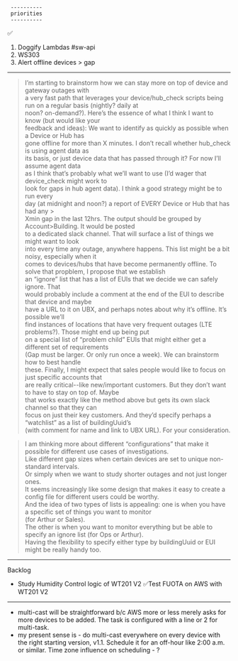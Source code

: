      ----------
     priorities
     ----------
 ✅ 

1. Doggify Lambdas #sw-api
2. WS303 
3. Alert offline devices > gap

---

> I’m starting to brainstorm how we can stay more on top of device and gateway outages with  
> a very fast path that leverages your device/hub_check scripts being run on a regular basis (nightly? daily at  
> noon? on-demand?).  Here’s the essence of what I think I want to know (but would like your  
> feedback and ideas):
> We want to identify as quickly as possible when a Device or Hub has  
> gone offline for more than X minutes. I don’t recall whether hub_check is using agent data as  
> its basis, or just device data that has passed through it? For now I’ll assume agent data  
> as I think that’s probably what we’ll want to use (I’d wager that device_check might work to  
> look for gaps in hub agent data).
> I think a good strategy might be to run every  
> day (at midnight and noon?) a report of EVERY Device or Hub that has had any >  
> Xmin gap in the last 12hrs. The output should be grouped by Account>Building. It would be posted  
> to a dedicated slack channel.
> That will surface a list of things we might want to look  
> into every time any outage, anywhere happens.  This list might be a bit noisy, especially when it  
> comes to devices/hubs that have become permanently offline. To solve that propblem, I propose that we establish  
> an “ignore” list that has a list of EUIs that we decide we can safely ignore. That  
> would probably include a comment at the end of the EUI to describe that device and maybe  
> have a URL to it on UBX, and perhaps notes about why it’s offline.
> It’s possible we’ll  
> find instances of locations that have very frequent outages (LTE problems?). Those might end up being put  
> on a special list of “problem child” EUIs that might either get a different set of requirements  
> (Gap must be larger. Or only run once a week). We can brainstorm how to best handle  
> these.
> Finally, I might expect that sales people would like to focus on just specific accounts that  
> are really critical--like new/important customers. But they don’t want to have to stay on top of. Maybe  
> that works exactly like the method above but gets its own slack channel so that they can  
> focus on just their key customers. And they’d specify perhaps a “watchlist” as a list of buildingUuid’s  
> (with comment for name and link to UBX URL).
> For your consideration.

> I am thinking more about different “configurations” that make it possible for different use cases of investigations.  
> Like different gap sizes when certain devices are set to unique non-standard intervals.  
> Or simply when we want to study shorter outages and not just longer ones.  
> It seems increasingly like some design that makes it easy to create a config file for different users could be worthy.  
> And the idea of two types of lists is appealing: one is when you have a specific set of things you want to monitor   
> (for Arthur or Sales).  
> The other is when you want to monitor everything but be able to specify an ignore list (for Ops or Arthur).  
> Having the flexibility to specify either type by buildingUuid or EUI might be really handy too.  

---
Backlog

* Study Humidity Control logic of WT201 V2
 ✅Test FUOTA on AWS with WT201 V2

---

* multi-cast will be straightforward b/c AWS more or less merely asks for more devices to be added.
    The task is configured with a line or 2 for multi-task.
* my present sense is - do multi-cast everywhere on every device with the right starting version, v1.1.
  Schedule it for an off-hour like 2:00 a.m. or similar.  Time zone influence on scheduling - ?
